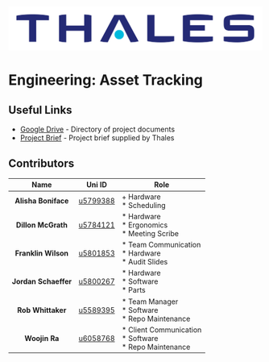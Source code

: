 ![alt text](https://github.com/woojin444/EAssetTracking/blob/master/Landing/Thales_Logo.svg "Thales")

# Engineering: Asset Tracking

## Useful Links

* [Google Drive](https://drive.google.com/drive/folders/1BfC2GblDcJzaHpplwMftEAtmfsnnyhIr) - Directory of project documents
* [Project Brief](https://github.com/woojin444/EAssetTracking/blob/master/Landing/Thales-Techlauncher-2018-S1.pdf) - Project brief supplied by Thales

## Contributors

| Name | Uni ID | Role |
|:----:|:------:| ---- |
| **Alisha Boniface** | [u5799388](https://github.com/alisha2b) | + Hardware<br />* Scheduling |
| **Dillon McGrath** | [u5784121](https://github.com/DPMcGrath) | * Hardware<br />* Ergonomics<br />* Meeting Scribe |
| **Franklin Wilson** | [u5801853](https://github.com/franklinwtc) | * Team Communication<br />* Hardware<br />* Audit Slides |
| **Jordan Schaeffer** | [u5800267](https://github.com/JordanSchaeffer) | * Hardware<br />* Software<br />* Parts |
| **Rob Whittaker** | [u5589395](https://github.com/Robwhit) | * Team Manager<br />* Software<br />* Repo Maintenance |
| **Woojin Ra** | [u6058768](https://github.com/woojin444) | * Client Communication<br />* Software<br />* Repo Maintenance |